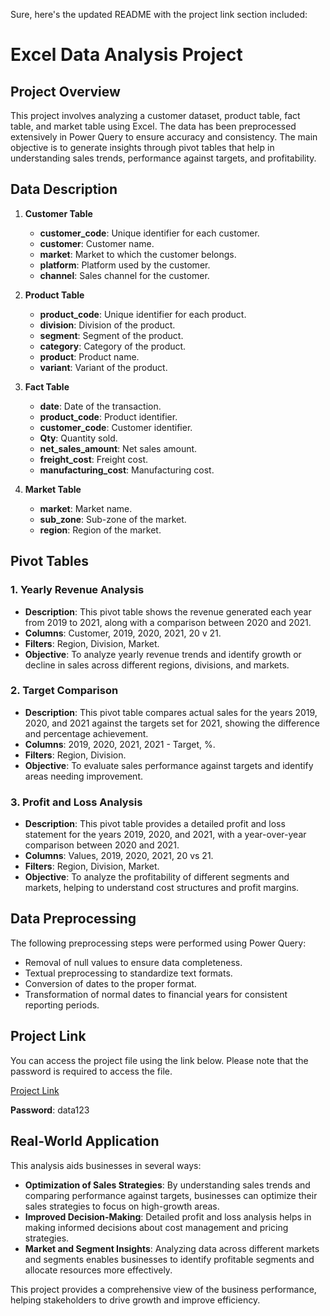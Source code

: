 Sure, here's the updated README with the project link section included:

# Excel Data Analysis Project

## Project Overview

This project involves analyzing a customer dataset, product table, fact table, and market table using Excel. The data has been preprocessed extensively in Power Query to ensure accuracy and consistency. The main objective is to generate insights through pivot tables that help in understanding sales trends, performance against targets, and profitability.

## Data Description

1. **Customer Table**
   - **customer_code**: Unique identifier for each customer.
   - **customer**: Customer name.
   - **market**: Market to which the customer belongs.
   - **platform**: Platform used by the customer.
   - **channel**: Sales channel for the customer.

2. **Product Table**
   - **product_code**: Unique identifier for each product.
   - **division**: Division of the product.
   - **segment**: Segment of the product.
   - **category**: Category of the product.
   - **product**: Product name.
   - **variant**: Variant of the product.

3. **Fact Table**
   - **date**: Date of the transaction.
   - **product_code**: Product identifier.
   - **customer_code**: Customer identifier.
   - **Qty**: Quantity sold.
   - **net_sales_amount**: Net sales amount.
   - **freight_cost**: Freight cost.
   - **manufacturing_cost**: Manufacturing cost.

4. **Market Table**
   - **market**: Market name.
   - **sub_zone**: Sub-zone of the market.
   - **region**: Region of the market.

## Pivot Tables

### 1. Yearly Revenue Analysis
   - **Description**: This pivot table shows the revenue generated each year from 2019 to 2021, along with a comparison between 2020 and 2021.
   - **Columns**: Customer, 2019, 2020, 2021, 20 v 21.
   - **Filters**: Region, Division, Market.
   - **Objective**: To analyze yearly revenue trends and identify growth or decline in sales across different regions, divisions, and markets.

### 2. Target Comparison
   - **Description**: This pivot table compares actual sales for the years 2019, 2020, and 2021 against the targets set for 2021, showing the difference and percentage achievement.
   - **Columns**: 2019, 2020, 2021, 2021 - Target, %.
   - **Filters**: Region, Division.
   - **Objective**: To evaluate sales performance against targets and identify areas needing improvement.

### 3. Profit and Loss Analysis
   - **Description**: This pivot table provides a detailed profit and loss statement for the years 2019, 2020, and 2021, with a year-over-year comparison between 2020 and 2021.
   - **Columns**: Values, 2019, 2020, 2021, 20 vs 21.
   - **Filters**: Region, Division, Market.
   - **Objective**: To analyze the profitability of different segments and markets, helping to understand cost structures and profit margins.

## Data Preprocessing

The following preprocessing steps were performed using Power Query:
- Removal of null values to ensure data completeness.
- Textual preprocessing to standardize text formats.
- Conversion of dates to the proper format.
- Transformation of normal dates to financial years for consistent reporting periods.

## Project Link

You can access the project file using the link below. Please note that the password is required to access the file.

[Project Link](https://arizonastateu-my.sharepoint.com/:x:/g/personal/ppate165_sundevils_asu_edu/ESmHu2Tlz51AlojQjgJt9CcBugXOjWmeHil4ZzOaZv-Gmw?e=TEz6Wr)

**Password**: data123

## Real-World Application

This analysis aids businesses in several ways:
- **Optimization of Sales Strategies**: By understanding sales trends and comparing performance against targets, businesses can optimize their sales strategies to focus on high-growth areas.
- **Improved Decision-Making**: Detailed profit and loss analysis helps in making informed decisions about cost management and pricing strategies.
- **Market and Segment Insights**: Analyzing data across different markets and segments enables businesses to identify profitable segments and allocate resources more effectively.

This project provides a comprehensive view of the business performance, helping stakeholders to drive growth and improve efficiency.
